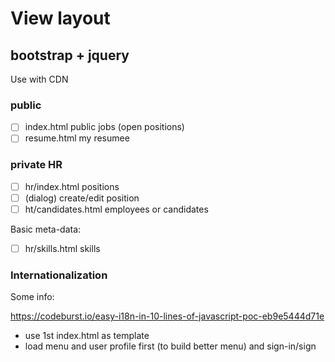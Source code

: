 # View layout

## bootstrap + jquery

Use with CDN

### public 

- [ ] index.html public jobs (open positions)
- [ ] resume.html my resumee

### private HR

- [ ] hr/index.html positions
- [ ] (dialog) create/edit position
- [ ] ht/candidates.html employees or candidates

Basic meta-data:

- [ ] hr/skills.html skills


### Internationalization

Some info:

https://codeburst.io/easy-i18n-in-10-lines-of-javascript-poc-eb9e5444d71e

* use 1st index.html as template
* load menu and user profile first (to build better menu) and sign-in/sign
